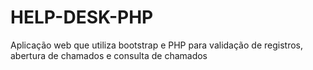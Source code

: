 # HELP-DESK-PHP

Aplicação web que utiliza bootstrap e PHP para validação de registros, abertura de chamados e consulta de chamados
